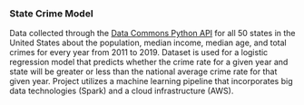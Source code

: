 ### State Crime Model
Data collected through the [Data Commons Python API](https://docs.datacommons.org/api/python/) for all 50 states in the United States about the population, median
income, median age, and total crimes for every year from 2011 to 2019. Dataset is used for a logistic regression model that predicts whether the crime rate for a given 
year and state will be greater or less than the national average crime rate for that given year. Project utilizes a machine learning pipeline that incorporates big 
data technologies (Spark) and a cloud infrastructure (AWS).
